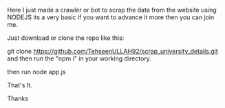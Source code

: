 Here I just made a crawler or bot to scrap the data from the website using NODEJS its a very basic if you want to advance it more then 
you can join me.

Just download or clone the repo like this:

git clone https://github.com/TehseenULLAH92/scrap_university_details.git
and then run the "npm i" in your working directory.

then run node app.js

That's It.

Thanks
